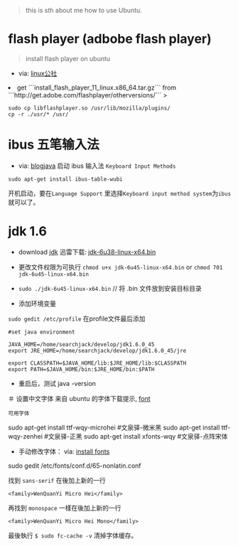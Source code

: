 > this is sth about me how to use Ubuntu.

# flash player (adbobe flash player)

> install flash player on ubuntu

- via:  [linux公社](http://www.linuxidc.com/Linux/2012-11/73629p2.htm)

<li> get ```install_flash_player_11_linux.x86_64.tar.gz```
  from ```http://get.adobe.com/flashplayer/otherversions/```
>
	
	sudo cp libflashplayer.so /usr/lib/mozilla/plugins/
	cp -r ./usr/* /usr/



# ibus 五笔输入法
- via: [blogjava](http://www.blogjava.net/leisure/archive/2011/11/06/358567.html)
启动 ibus 输入法 ```Keyboard Input Methods```

```sudo apt-get install ibus-table-wubi```

>
开机启动，要在```Language Support```
里选择```Keyboard input method system```为```ibus```就可以了。




# jdk 1.6
- download [jdk](http://www.oracle.com/technetwork/java/javase/archive-139210.html)
迅雷下载: [jdk-6u38-linux-x64.bin](http://download.oracle.com/otn-pub/java/jdk/6u38-b05/jdk-6u38-linux-x64.bin)

- 更改文件权限为可执行 ```chmod u+x jdk-6u45-linux-x64.bin``` or
```chmod 701 jdk-6u45-linux-x64.bin```


- ```sudo ./jdk-6u45-linux-x64.bin```  // 将 .bin 文件放到安装目标目录


- 添加环境变量

```sudo gedit /etc/profile```  在profile文件最后添加

	#set java environment
	
	JAVA_HOME=/home/searchjack/develop/jdk1.6.0_45
	export JRE_HOME=/home/searchjack/develop/jdk1.6.0_45/jre
	
	export CLASSPATH=$JAVA_HOME/lib:$JRE_HOME/lib:$CLASSPATH
	export PATH=$JAVA_HOME/bin:$JRE_HOME/bin:$PATH


- 重启后，测试  java -version



＃ 设置中文字体
来自 ubuntu 的字体下载提示, [font](http://wiki.ubuntu.org.cn/%E5%AD%97%E4%BD%93)

```可用字体```

sudo apt-get install ttf-wqy-microhei  #文泉驿-微米黑
sudo apt-get install ttf-wqy-zenhei  #文泉驿-正黑
sudo apt-get install xfonts-wqy #文泉驿-点阵宋体


- 手动修改字体：
via: [install fonts](http://single9.net/2012/11/ubuntu-12-04-%E4%BF%AE%E6%94%B9%E8%8B%B1%E6%96%87%E7%95%8C%E9%9D%A2%E9%A0%90%E8%A8%AD%E4%B8%AD%E6%96%87%E5%AD%97%E9%AB%94%E3%80%82/)

sudo gedit /etc/fonts/conf.d/65-nonlatin.conf
	
找到 ```sans-serif``` 在<prefer>後加上新的一行

```<family>WenQuanYi Micro Hei</family>```

再找到 ```monospace``` 一樣在<prefer>後加上新的一行

```<family>WenQuanYi Micro Hei Mono</family>```

最後執行 ```$ sudo fc-cache -v``` 清掉字体缓存。





